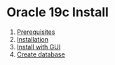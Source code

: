 # Oracle 19c Install

1. [Prerequisites](https://github.com/luffa/oracle19c-install/blob/main/01_Prerequisites.md)
2. [Installation](https://github.com/luffa/oracle19c-install/blob/main/02_Installtation.md)
3. [Install with GUI](https://github.com/luffa/oracle19c-install/blob/main/03_Installation_GUI.md)
4. [Create database](https://github.com/luffa/oracle19c-install/blob/main/04_Create_Database.md)
